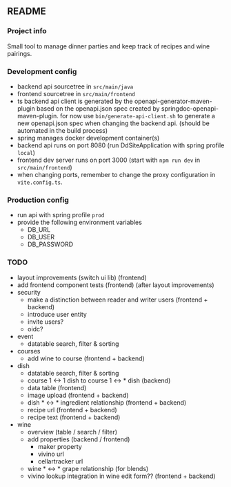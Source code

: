 ## README

### Project info

Small tool to manage dinner parties and keep track of recipes and wine pairings.

### Development config

- backend api sourcetree in `src/main/java`
- frontend sourcetree in `src/main/frontend`
- ts backend api client is generated by the openapi-generator-maven-plugin based on the openapi.json spec created by
  springdoc-openapi-maven-plugin.
  for now use `bin/generate-api-client.sh` to generate a new openapi.json spec when changing the backend api. (should be
  automated in the build process)
- spring manages docker development container(s)
- backend api runs on port 8080 (run DdSiteApplication with spring profile `local`)
- frontend dev server runs on port 3000 (start with `npm run dev` in `src/main/frontend`)
- when changing ports, remember to change the proxy configuration in `vite.config.ts`.

### Production config
- run api with spring profile `prod`
- provide the following environment variables
  - DB_URL 
  - DB_USER
  - DB_PASSWORD

### TODO

- layout improvements (switch ui lib) (frontend)
- add frontend component tests (frontend) (after layout improvements)
- security
    - make a distinction between reader and writer users (frontend + backend)
  - introduce user entity
  - invite users?
  - oidc?
- event
    - datatable search, filter & sorting
- courses
    - add wine to course (frontend + backend)
- dish
    - datatable search, filter & sorting
    - course 1 <-> 1 dish to course 1 <-> * dish (backend)
    - data table (frontend)
    - image upload (frontend + backend)
    - dish * <-> * ingredient relationship (frontend + backend)
    - recipe url (frontend + backend)
    - recipe text (frontend + backend)
- wine
    - overview (table / search / filter)
    - add properties (backend / frontend)
      - maker property 
      - vivino url
      - cellartracker url
    - wine * <-> * grape relationship (for blends) 
  - vivino lookup integration in wine edit form?? (frontend + backend)
